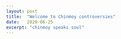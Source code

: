 ```yaml
---
layout: post
title:  "Welcome to Chinmoy controversies"
date:   2020-06-25
excerpt: "chinmoy speaks soul"
---
```

